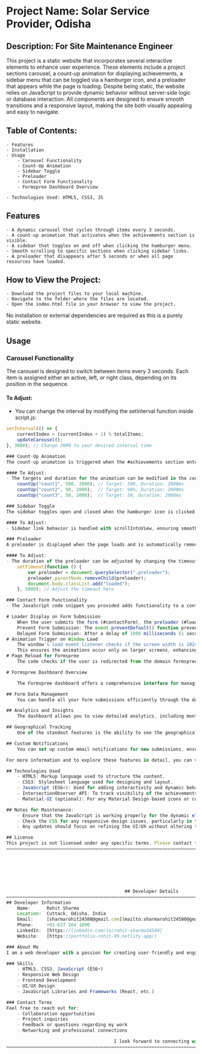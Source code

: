 # __Project Name: Solar Service Provider, Odisha__

## Description:   __For Site Maintenance Engineer__
This project is a static website that incorporates several interactive elements to enhance user experience. These elements include a project sections carousel, a count-up animation for displaying achievements, a sidebar menu that can be toggled via a hamburger icon, and a preloader that appears while the page is loading. Despite being static, the website relies on JavaScript to provide dynamic behavior without server-side logic or database interaction. All components are designed to ensure smooth transitions and a responsive layout, making the site both visually appealing and easy to navigate.

## Table of Contents:
    - Features
    - Installation
    - Usage
        - Carousel Functionality
        - Count-Up Animation
        - Sidebar Toggle
        - Preloader
        - Contact Form Functionality
        - Formspree Dashboard Overview

    - Technologies Used: HTML5, CSS3, JS 

## Features
    - A dynamic carousel that cycles through items every 3 seconds.
    - A count-up animation that activates when the achievements section is visible.
    - A sidebar that toggles on and off when clicking the hamburger menu.
    - Smooth scrolling to specific sections when clicking sidebar links.
    - A preloader that disappears after 5 seconds or when all page resources have loaded.

## How to View the Project:
    - Download the project files to your local machine.
    - Navigate to the folder where the files are located.
    - Open the index.html file in your browser to view the project.

No installation or external dependencies are required as this is a purely static website.

## Usage

### Carousel Functionality
The carousel is designed to switch between items every 3 seconds. Each item is assigned either an active, left, or right class, depending on its position in the sequence.

#### To Adjust:
- You can change the interval by modifying the setInterval function inside script.js:
```javascript
setInterval(() => {
    currentIndex = (currentIndex + 1) % totalItems;
    updateCarousel();
}, 3000); // Change 3000 to your desired interval time

### Count-Up Animation
The count-up animation is triggered when the #achievements section enters the viewport, using the IntersectionObserver API.

#### To Adjust:
- The targets and duration for the animation can be modified in the countUp function inside script.js:
    countUp("count1", 500, 2000); // Target: 500, Duration: 2000ms
    countUp("count2", 98, 2000);  // Target: 98%, Duration: 2000ms
    countUp("count3", 50, 2000);  // Target: 50, Duration: 2000ms

### Sidebar Toggle
The sidebar toggles open and closed when the hamburger icon is clicked. Sidebar links provide smooth scrolling to different sections of the page.

#### To Adjust:
- Sidebar link behavior is handled with scrollIntoView, ensuring smooth scrolling when navigating the page.

### Preloader
A preloader is displayed when the page loads and is automatically removed after 5 seconds, or when the page has finished loading. 

#### To Adjust:
- The duration of the preloader can be adjusted by changing the timeout value in script.js:
    setTimeout(function () {
        var preloader = document.querySelector(".preloader");
        preloader.parentNode.removeChild(preloader);
        document.body.classList.add("loaded");
    }, 5000); // Adjust the timeout here

### Contact Form Functionality
- The JavaScript code snippet you provided adds functionality to a contact form on your website, implementing several key actions, including a preloader display, form submission prevention, and conditional animation. Here's a breakdown of its purpose and how it works:

# Loader Display on Form Submission
    When the user submits the form (#contactForm), the preloader (#loader-wrapper) becomes visible by changing its display property to 'flex', providing immediate feedback that the form is being processed.
    Prevent Form Submission: The event.preventDefault() function prevents the form from submitting immediately, allowing time to display the loader and perform additional logic.
    Delayed Form Submission: After a delay of 1000 milliseconds (1 second), the form is submitted using this.submit() and then reset using this.reset(), clearing the form fields.
# Animation Trigger on Window Load
    The window's load event listener checks if the screen width is 1024px or larger (typically for desktop screens). If so, the #section-wrapper gets the class 'animated' added, triggering any CSS animations linked to that class (e.g., fade-ins, sliding effects).
    This ensures the animations occur only on larger screens, enhancing the desktop user experience without affecting smaller devices like phones.
# Page Reload for Formspree
    The code checks if the user is redirected from the domain formspree.io (commonly used for handling form submissions). If the URL includes this domain, the page reloads, possibly to reset the form or refresh the page state after form submission.

# Formspree Dashboard Overview

    The Formspree dashboard offers a comprehensive interface for managing and analyzing form submissions. Here are some key features you can take advantage of:

## Form Data Management
    You can handle all your form submissions efficiently through the dashboard. It provides an organized view of all incoming data, making it easy to access and manage submissions.

## Analytics and Insights
    The dashboard allows you to view detailed analytics, including monthly submission trends. You can track increases or dips in submissions, giving you valuable insights into user engagement over time.

## Geographical Tracking
    One of the standout features is the ability to see the geographical locations from which your form submissions originate. This can help you understand your audience better and tailor your content or services accordingly.

## Custom Notifications
    You can set up custom email notifications for new submissions, ensuring you never miss an important message.

For more information and to explore these features in detail, you can visit the [Formspree website](https://formspree.io/) or refer to their [documentation](https://formspree.io/docs).

## Technologies Used
    - HTML5: Markup language used to structure the content.
    - CSS3: Stylesheet language used for designing and layout.
    - JavaScript (ES6+): Used for adding interactivity and dynamic behavior.
    - IntersectionObserver API: To track visibility of the achievements section and trigger animations.
    - Material-UI (optional): For any Material Design-based icons or components.

## Notes for Maintenance:
    - Ensure that the JavaScript is working properly for the dynamic elements (carousel, count-up animation, sidebar toggle, and preloader).
    - Check the CSS for any responsive design issues, particularly in the sidebar and carousel sections.
    - Any updates should focus on refining the UI/UX without altering the static nature of the site.

## License
This project is not licensed under any specific terms. Please contact the owner for usage inquiries.
=============================================================================================================







                                            ## Developer Details
=============================================================================================================
## Developer Information
    Name:      Rohit Sharma  
    Location:  Cuttack, Odisha, India  
    Email:     [sharmarohit24580@gmail.com](mailto:sharmarohit24580@gmail.com)  
    Phone:     +91-637 164 1090  
    LinkedIn:  [https://linkedin.com/in/rohit-sharma24580] 
    Website:   [https://portfolio-rohit-99.netlify.app/]

### About Me
I am a web developer with a passion for creating user-friendly and engaging websites. With a several years of experience and focus on interactive elements and responsive design, I strive to deliver high-quality projects that meet clients' needs and enhance user experiences.

### Skills
    - HTML5, CSS3, JavaScript (ES6+)
    - Responsive Web Design
    - Frontend Development
    - UI/UX Design
    - JavaScript Libraries and Frameworks (React, etc.)

### Contact Terms
Feel free to reach out for:
    - Collaboration opportunities
    - Project inquiries
    - Feedback or questions regarding my work
    - Networking and professional connections

                                        I look forward to connecting with you!
=============================================================================================================